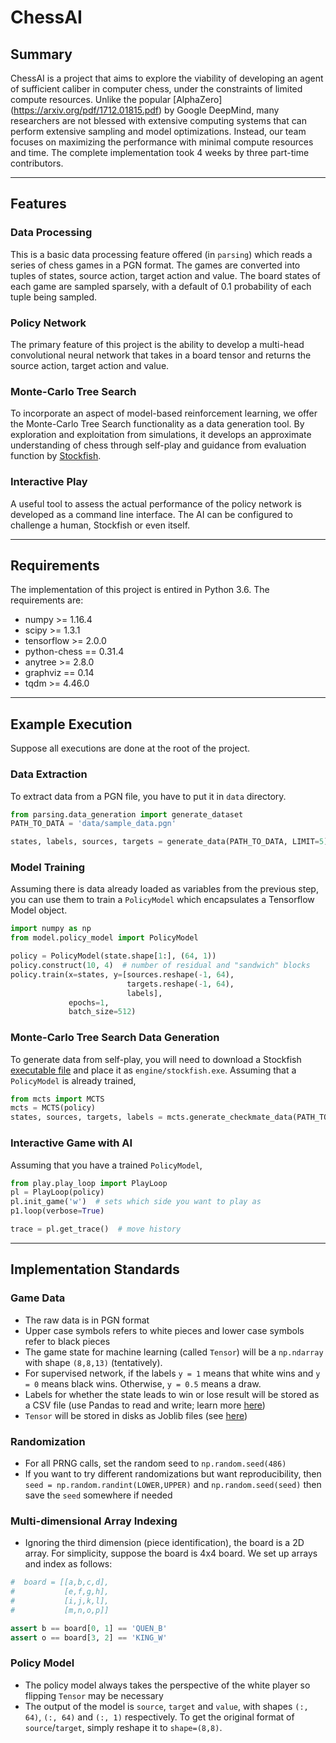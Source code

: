 # ChessAI

## Summary

ChessAI is a project that aims to explore the viability of developing an agent of sufficient caliber in computer chess, under the constraints of limited compute resources. Unlike the popular [AlphaZero] (https://arxiv.org/pdf/1712.01815.pdf) by Google DeepMind, many researchers are not blessed with extensive computing systems that can perform extensive sampling and model optimizations. Instead, our team focuses on maximizing the performance with minimal compute resources and time. The complete implementation took 4 weeks by three part-time contributors.

------

## Features

### Data Processing

This is a basic data processing feature offered (in `parsing`) which reads a series of chess games in a PGN format. The games are converted into tuples of states, source action, target action and value. The board states of each game are sampled sparsely, with a default of 0.1 probability of each tuple being sampled.

### Policy Network

The primary feature of this project is the ability to develop a multi-head convolutional neural network that takes in a board tensor and returns the source action, target action and value.

### Monte-Carlo Tree Search

To incorporate an aspect of model-based reinforcement learning, we offer the Monte-Carlo Tree Search functionality as a data generation tool. By exploration and exploitation from simulations, it develops an approximate understanding of chess through self-play and guidance from evaluation function by [Stockfish](https://stockfishchess.org/).

### Interactive Play

A useful tool to assess the actual performance of the policy network is developed as a command line interface. The AI can be configured to challenge a human, Stockfish or even itself.

------

## Requirements

The implementation of this project is entired in Python 3.6. The requirements are:
* numpy >= 1.16.4
* scipy >= 1.3.1
* tensorflow >= 2.0.0
* python-chess == 0.31.4
* anytree >= 2.8.0
* graphviz == 0.14
* tqdm >= 4.46.0

------

## Example Execution

Suppose all executions are done at the root of the project.

### Data Extraction

To extract data from a PGN file, you have to put it in `data` directory.
```python
from parsing.data_generation import generate_dataset
PATH_TO_DATA = 'data/sample_data.pgn'

states, labels, sources, targets = generate_data(PATH_TO_DATA, LIMIT=5)
```

### Model Training

Assuming there is data already loaded as variables from the previous step, you can use them to train a `PolicyModel` which encapsulates a Tensorflow Model object.
```python
import numpy as np
from model.policy_model import PolicyModel

policy = PolicyModel(state.shape[1:], (64, 1))
policy.construct(10, 4)  # number of residual and "sandwich" blocks
policy.train(x=states, y=[sources.reshape(-1, 64),
						  targets.reshape(-1, 64),
						  labels],
			 epochs=1,
			 batch_size=512)
```

### Monte-Carlo Tree Search Data Generation

To generate data from self-play, you will need to download a Stockfish [executable file](https://stockfishchess.org/download/) and place it as `engine/stockfish.exe`. Assuming that a `PolicyModel` is already trained,
```python
from mcts import MCTS
mcts = MCTS(policy)
states, sources, targets, labels = mcts.generate_checkmate_data(PATH_TO_DATA, 30, LIMIT=10)
```

### Interactive Game with AI

Assuming that you have a trained `PolicyModel`,
```python
from play.play_loop import PlayLoop
pl = PlayLoop(policy)
pl.init_game('w')  # sets which side you want to play as
p1.loop(verbose=True)

trace = pl.get_trace()  # move history
```


------

## Implementation Standards

### Game Data

* The raw data is in PGN format 
* Upper case symbols refers to white pieces and lower case symbols refer to black pieces
* The game state for machine learning (called `Tensor`) will be a `np.ndarray` with shape `(8,8,13)` (tentatively).
* For supervised network, if the labels `y = 1` means that white wins and `y = 0` means black wins. Otherwise, `y = 0.5` means a draw.
* Labels for whether the state leads to win or lose result will be stored as a CSV file (use Pandas to read and write; learn more [here](https://www.learnpython.org/en/Pandas_Basics))
* `Tensor` will be stored in disks as Joblib files (see [here](https://joblib.readthedocs.io/en/latest/persistence.html#a-simple-example))  

### Randomization

* For all PRNG calls, set the random seed to `np.random.seed(486)`
* If you want to try different randomizations but want reproducibility, then `seed = np.random.randint(LOWER,UPPER)` and `np.random.seed(seed)` then save the `seed` somewhere if needed

### Multi-dimensional Array Indexing

* Ignoring the third dimension (piece identification), the board is a 2D array. For simplicity, suppose the board is 4x4 board. We set up arrays and index as follows:

```python
#  board = [[a,b,c,d],
#           [e,f,g,h],
#           [i,j,k,l],
#           [m,n,o,p]]

assert b == board[0, 1] == 'QUEN_B'
assert o == board[3, 2] == 'KING_W'
```

### Policy Model

* The policy model always takes the perspective of the white player so flipping `Tensor` may be necessary
* The output of the model is `source`, `target` and `value`, with shapes `(:, 64)`, `(:, 64)` and `(:, 1)` respectively. To get the original format of `source`/`target`, simply reshape it to `shape=(8,8)`.

